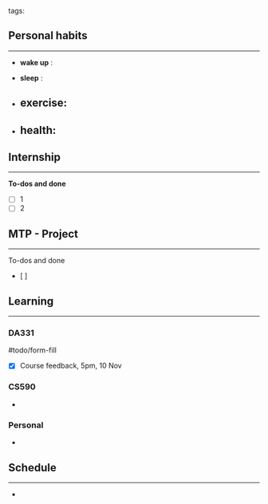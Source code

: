 tags: 
## Personal habits
--- 

- **wake up** :

- **sleep** :

-  **exercise**:
	- 

-  **health**: 
	- 



## Internship 
---
**To-dos and done**
- [ ] 1
- [ ] 2

## MTP - Project
--- 
To-dos and done
- [ ] 



## Learning
---
### DA331

#todo/form-fill 
- [x] Course feedback, 5pm, 10 Nov

### CS590
- 

### Personal
- 

## Schedule
---
- 